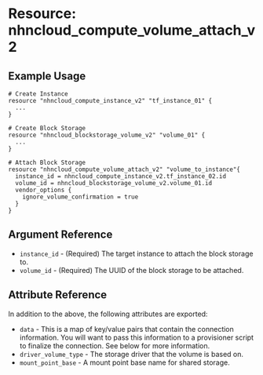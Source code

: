 # Resource: nhncloud_compute_volume_attach_v2

## Example Usage

```
# Create Instance
resource "nhncloud_compute_instance_v2" "tf_instance_01" {
  ...
}

# Create Block Storage
resource "nhncloud_blockstorage_volume_v2" "volume_01" {
  ...
}

# Attach Block Storage
resource "nhncloud_compute_volume_attach_v2" "volume_to_instance"{
  instance_id = nhncloud_compute_instance_v2.tf_instance_02.id
  volume_id = nhncloud_blockstorage_volume_v2.volume_01.id
  vendor_options {
    ignore_volume_confirmation = true
  }
}
```

## Argument Reference

* `instance_id` - (Required) The target instance to attach the block storage to.
* `volume_id` - (Required) The UUID of the block storage to be attached.

## Attribute Reference

In addition to the above, the following attributes are exported:

* `data` - This is a map of key/value pairs that contain the connection information. You will want to pass this information to a provisioner
  script to finalize the connection. See below for more information.
* `driver_volume_type` - The storage driver that the volume is based on.
* `mount_point_base` - A mount point base name for shared storage.